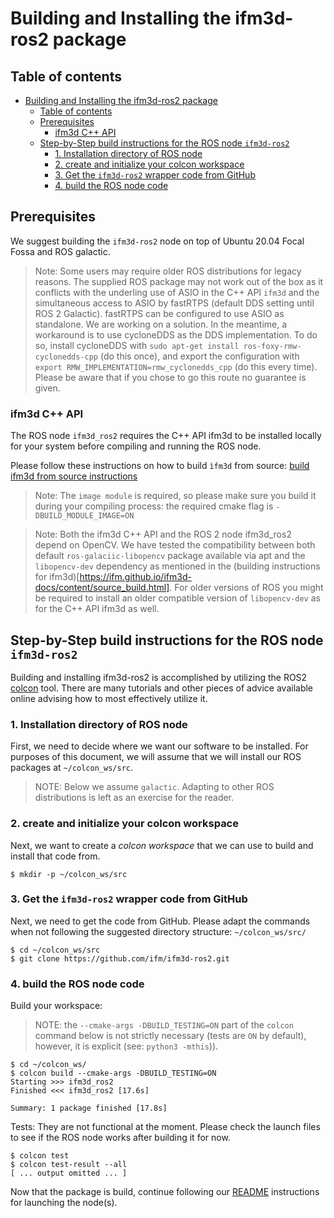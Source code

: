 # Building and Installing the ifm3d-ros2 package

## Table of contents
- [Building and Installing the ifm3d-ros2 package](#building-and-installing-the-ifm3d-ros2-package)
  - [Table of contents](#table-of-contents)
  - [Prerequisites](#prerequisites)
    - [ifm3d C++ API](#ifm3d-c-api)
  - [Step-by-Step build instructions for the ROS node `ifm3d-ros2`](#step-by-step-build-instructions-for-the-ros-node-ifm3d-ros2)
    - [1. Installation directory of ROS node](#1-installation-directory-of-ros-node)
    - [2. create and initialize your colcon workspace](#2-create-and-initialize-your-colcon-workspace)
    - [3. Get the `ifm3d-ros2` wrapper code from GitHub](#3-get-the-ifm3d-ros2-wrapper-code-from-github)
    - [4. build the ROS node code](#4-build-the-ros-node-code)


## Prerequisites

We suggest building the `ifm3d-ros2` node on top of Ubuntu 20.04 Focal Fossa and ROS galactic.   

> Note: Some users may require older ROS distributions for legacy reasons. The supplied ROS package may not work out of the box as it conflicts with the underling use of ASIO in the C++ API `ifm3d` and the simultaneous access to ASIO by fastRTPS (default DDS setting until ROS 2 Galactic). fastRTPS can be configured to use ASIO as standalone. We are working on a solution. 
> In the meantime, a workaround is to use cycloneDDS as the DDS implementation. To do so, install cycloneDDS with `sudo apt-get install ros-foxy-rmw-cyclonedds-cpp` (do this once), and export the configuration with `export RMW_IMPLEMENTATION=rmw_cyclonedds_cpp` (do this every time).
> Please be aware that if you chose to go this route no guarantee is given.

### ifm3d C++ API
The ROS node `ifm3d_ros2` requires the C++ API ifm3d to be installed locally for your system before compiling and running the ROS node.  

Please follow these instructions on how to build `ìfm3d` from source: [build ifm3d from source instructions](https://ifm.github.io/ifm3d-docs/content/source_build.html)
 
> Note: The `image module` is required, so please make sure you build it during your compiling process: the required cmake flag is `-DBUILD_MODULE_IMAGE=ON`

> Note: Both the ifm3d C++ API and the ROS 2 node ifm3d_ros2 depend on OpenCV. We have tested the compatibility between both default `ros-galaciic-libopencv` package available via apt and the `libopencv-dev` dependency as mentioned in the (building instructions for ifm3d)[https://ifm.github.io/ifm3d-docs/content/source_build.html]. For older versions of ROS you might be required to install an older compatible version of `libopencv-dev` as for the C++ API ifm3d as well. 


## Step-by-Step build instructions for the ROS node `ifm3d-ros2`

Building and installing ifm3d-ros2 is accomplished by utilizing the ROS2 [colcon](https://colcon.readthedocs.io/en/released/) tool. There are many tutorials and other pieces of advice available online advising how to most effectively utilize it.  

### 1. Installation directory of ROS node
First, we need to decide where we want our software to be installed. For purposes of this document, we will assume that we will install our ROS packages at `~/colcon_ws/src`.    

>NOTE: Below we assume `galactic`. Adapting to other ROS distributions is left as an exercise for the reader.

### 2. create and initialize your colcon workspace 
Next, we want to create a _colcon workspace_ that we can use to build and install that code from.  

```
$ mkdir -p ~/colcon_ws/src 
```

### 3. Get the `ifm3d-ros2` wrapper code from GitHub
Next, we need to get the code from GitHub. Please adapt the commands when not following the suggested directory structure: `~/colcon_ws/src/`

```
$ cd ~/colcon_ws/src
$ git clone https://github.com/ifm/ifm3d-ros2.git
```

### 4. build the ROS node code  
Build your workspace:

>NOTE: the `--cmake-args -DBUILD_TESTING=ON` part of the `colcon` command below is not strictly necessary (tests are `ON` by default), however, it is explicit (see: `python3 -mthis`)).
```
$ cd ~/colcon_ws/
$ colcon build --cmake-args -DBUILD_TESTING=ON
Starting >>> ifm3d_ros2
Finished <<< ifm3d_ros2 [17.6s]

Summary: 1 package finished [17.8s]
```

Tests: They are not functional at the moment. Please check the launch files to see if the ROS node works after building it for now.
```
$ colcon test
$ colcon test-result --all
[ ... output omitted ... ]
```

Now that the package is build, continue following our [README](../README.md) instructions for launching the node(s).